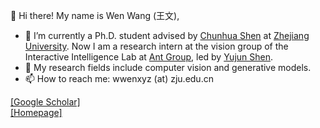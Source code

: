
<!--
**encounter1997/encounter1997** is a ✨ _special_ ✨ repository because its `README.md` (this file) appears on your GitHub profile.

Here are some ideas to get you started:

- 🔭 I’m currently working on ...
- 🌱 I’m currently learning ...
- 👯 I’m looking to collaborate on ...
- 🤔 I’m looking for help with ...
- 💬 Ask me about ...
- 📫 How to reach me: ...
- 😄 Pronouns: ...
- ⚡ Fun fact: ...
-->


👋 Hi there! My name is Wen Wang (王文),

- 🔭 I’m currently a Ph.D. student advised by [Chunhua Shen](https://cshen.github.io/) at [Zhejiang University](https://www.zju.edu.cn/english/). Now I am a research intern at the vision group of the Interactive Intelligence Lab at [Ant Group](https://www.antgroup.com/en), led by [Yujun Shen](https://shenyujun.github.io/).
- 🌱 My research fields include computer vision and generative models.
- 📫 How to reach me: wwenxyz (at) zju.edu.cn

[[Google Scholar]](https://scholar.google.com/citations?user=1ks0R04AAAAJ)  
[[Homepage]](https://encounter1997.github.io/)

<!--
[![Readme Card](https://github-readme-stats-sigma-five.vercel.app/api/pin/?username=baaivision&repo=Painter&theme=default)](https://github.com/baaivision/Painter)
[![Readme Card](https://github-readme-stats-sigma-five.vercel.app/api/pin/?username=baaivision&repo=EVA&theme=default)](https://github.com/baaivision/EVA)
[![Readme Card](https://github-readme-stats-sigma-five.vercel.app/api/pin/?username=baaivision&repo=vid2vid-zero&theme=default)](https://github.com/baaivision/vid2vid-zero)
[![Readme Card](https://github-readme-stats-sigma-five.vercel.app/api/pin/?username=zideliu&repo=StyleDrop-PyTorch&theme=default)](https://github.com/zideliu/StyleDrop-PyTorch)
[![Readme Card](https://github-readme-stats-sigma-five.vercel.app/api/pin/?username=encounter1997&repo=SFA&theme=default)](https://github.com/encounter1997/SFA)
[![Readme Card](https://github-readme-stats-sigma-five.vercel.app/api/pin/?username=encounter1997&repo=DE-DETRs&theme=default)](https://github.com/encounter1997/DE-DETRs)
-->


<!--
| <a href="https://github.com/encounter1997"><img align="center" src="https://github-readme-stats-one-bice.vercel.app/api?username=encounter1997&show_icons=true&theme=buefy&hide_border=true&count_private=true&include_orgs=true&role=OWNER,COLLABORATOR" alt="Wen Wang's github stats" /></a> | <a href="https://github.com/encounter1997"><img align="center" src="https://github-readme-stats-one-bice.vercel.app/api/top-langs/?username=encounter1997&theme=buefy&hide_border=true&layout=compact&hide=java,CSS&include_orgs=true&role=OWNER,COLLABORATOR" /></a> |
| ------------- | ------------- |
-->

<br />
